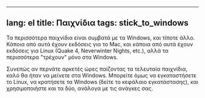 

---
lang: el
title: Παιχνίδια
tags: stick_to_windows
---

Τα περισσότερα παιχνίδια είναι συμβατά με τα Windows, και τίποτε άλλο. Κάποια από 
αυτά έχουν εκδόσεις για το Mac, και κάποια από αυτά έχουν εκδόσεις για Linux (Quake 4, 
Neverwinter Nights, etc.), αλλά τα περισσότερα "τρέχουν" μόνο στα Windows.

Συνεπώς αν περνάτε αρκετές ώρες παίζοντας τα τελευταία παιχνίδια, καλό θα ήταν να μείνετε 
στα Windows. Μπορείτε όμως να εγκαταστήσετε το Linux, να κρατήσετε τα Windows (δείτε το κεφάλαιο 
εγκατάστασης), και χρησιμοποιήστε και τα δύο, ανάλογα με τις ανάγκες σας.

